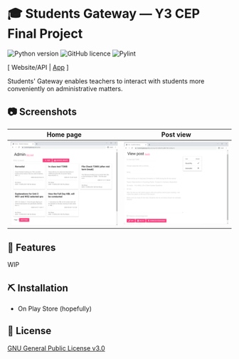 # 🎓 Students Gateway — Y3 CEP Final Project

![Python version](https://img.shields.io/badge/python-3.8-006a49.svg)
![GitHub licence](https://img.shields.io/github/license/SoInstant/students-gateway?color=006a49)
![Pylint](https://github.com/SoInstant/students-gateway/workflows/Pylint/badge.svg?branch=master&event=push)

[ Website/API | [App](https://github.com/Ycmelon/students-gateway-app) ]

Students' Gateway enables teachers to interact with students more conveniently on administrative matters.

## 📷 Screenshots

| Home page | Post view |
|-|-|
| ![Demo image 1](.github/demo-1.png) | ![Demo image 2](.github/demo-2.png) |

## 🚀 Features

WIP

## ⛏️ Installation

- On Play Store (hopefully)

## 📃  License

[GNU General Public License v3.0](https://choosealicense.com/licenses/gpl-3.0/)
